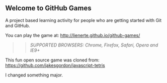 ## Welcome to GitHub Games

A project based learning activity for people who are getting started with Git and GitHub.

You can play the game at: http://lienerte.github.io/github-games/

>> _*SUPPORTED BROWSERS*: Chrome, Firefox, Safari, Opera and IE9+_

This fun open source game was cloned from: https://github.com/jakesgordon/javascript-tetris

I changed something major.